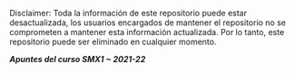 Disclaimer: Toda la información de este repositorio puede estar desactualizada, los usuarios encargados de mantener el repositorio no se comprometen a mantener esta             información actualizada. Por lo tanto, este repositorio puede ser eliminado en cualquier momento. 

***Apuntes del curso SMX1 ~ 2021-22***

